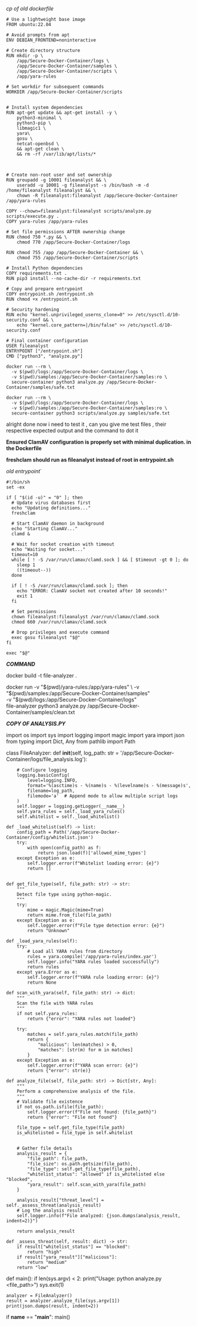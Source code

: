 *cp of old dockerfile*
```
# Use a lightweight base image
FROM ubuntu:22.04

# Avoid prompts from apt
ENV DEBIAN_FRONTEND=noninteractive

# Create directory structure
RUN mkdir -p \
    /app/Secure-Docker-Container/logs \
    /app/Secure-Docker-Container/samples \
    /app/Secure-Docker-Container/scripts \
    /app/yara-rules

# Set workdir for subsequent commands
WORKDIR /app/Secure-Docker-Container/scripts


# Install system dependencies
RUN apt-get update && apt-get install -y \
    python3-minimal \
    python3-pip \
    libmagic1 \
    yara\
    gosu \
    netcat-openbsd \
    && apt-get clean \
    && rm -rf /var/lib/apt/lists/*



# Create non-root user and set ownership
RUN groupadd -g 10001 fileanalyst && \
    useradd -u 10001 -g fileanalyst -s /bin/bash -m -d /home/fileanalyst fileanalyst && \
    chown -R fileanalyst:fileanalyst /app/Secure-Docker-Container /app/yara-rules

COPY --chown=fileanalyst:fileanalyst scripts/analyze.py scripts/execute.py .
COPY yara-rules /app/yara-rules

# Set file permissions AFTER ownership change
RUN chmod 750 *.py && \
    chmod 770 /app/Secure-Docker-Container/logs

RUN chmod 755 /app /app/Secure-Docker-Container && \
    chmod 755 /app/Secure-Docker-Container/scripts

# Install Python dependencies
COPY requirements.txt .
RUN pip3 install --no-cache-dir -r requirements.txt

# Copy and prepare entrypoint
COPY entrypoint.sh /entrypoint.sh
RUN chmod +x /entrypoint.sh

# Security hardening
RUN echo "kernel.unprivileged_userns_clone=0" >> /etc/sysctl.d/10-security.conf && \
    echo "kernel.core_pattern=|/bin/false" >> /etc/sysctl.d/10-security.conf

# Final container configuration
USER fileanalyst
ENTRYPOINT ["/entrypoint.sh"]
CMD ["python3", "analyze.py"]
```



```
docker run --rm \
  -v $(pwd)/logs:/app/Secure-Docker-Container/logs \
  -v $(pwd)/samples:/app/Secure-Docker-Container/samples:ro \
  secure-container python3 analyze.py /app/Secure-Docker-Container/samples/safe.txt
```

```
docker run --rm \
  -v $(pwd)/logs:/app/Secure-Docker-Container/logs \
  -v $(pwd)/samples:/app/Secure-Docker-Container/samples:ro \
  secure-container python3 scripts/analyze.py samples/safe.txt
```


alright done now i need to test it , can you give me test files , their respective expected output and the command to dot it



**Ensured ClamAV configuration is properly set with minimal duplication. in the Dockerfile**

**freshclam should run as fileanalyst instead of root in entrypoint.sh**





*old entrypoint*`
```
#!/bin/sh
set -ex

if [ "$(id -u)" = "0" ]; then
  # Update virus databases first
  echo "Updating definitions..."
  freshclam

  # Start ClamAV daemon in background
  echo "Starting ClamAV..."
  clamd &

  # Wait for socket creation with timeout
  echo "Waiting for socket..."
  timeout=10
  while [ ! -S /var/run/clamav/clamd.sock ] && [ $timeout -gt 0 ]; do
    sleep 1
    ((timeout--))
  done

  if [ ! -S /var/run/clamav/clamd.sock ]; then
    echo "ERROR: ClamAV socket not created after 10 seconds!"
    exit 1
  fi

  # Set permissions
  chown fileanalyst:fileanalyst /var/run/clamav/clamd.sock
  chmod 660 /var/run/clamav/clamd.sock

  # Drop privileges and execute command
  exec gosu fileanalyst "$@"
fi

exec "$@"
```






***COMMAND***

docker build -t file-analyzer .

docker run -v "$(pwd)/yara-rules:/app/yara-rules" \
           -v "$(pwd)/samples:/app/Secure-Docker-Container/samples" \
           -v "$(pwd)/logs:/app/Secure-Docker-Container/logs" \
           file-analyzer python3 analyze.py /app/Secure-Docker-Container/samples/clean.txt








***COPY OF ANALYSIS.PY***

import os
import sys
import logging
import magic
import yara
import json
from typing import Dict, Any
from pathlib import Path


class FileAnalyzer:
    def __init__(self, log_path: str = '/app/Secure-Docker-Container/logs/file_analysis.log'):
        
        
        
        
        
        
        # Configure logging
        logging.basicConfig(
            level=logging.INFO,
            format='%(asctime)s - %(name)s - %(levelname)s - %(message)s',
            filename=log_path,
            filemode='a'  # Append mode to allow multiple script logs
        )
        self.logger = logging.getLogger(__name__)
        self.yara_rules = self._load_yara_rules()
        self.whitelist = self._load_whitelist()

    def _load_whitelist(self) -> list:
        config_path = Path('/app/Secure-Docker-Container/config/whitelist.json')
        try:
            with open(config_path) as f:
                return json.load(f)['allowed_mime_types']
        except Exception as e:
            self.logger.error(f"Whitelist loading error: {e}")
            return []
    
    
    def get_file_type(self, file_path: str) -> str:
        """
        Detect file type using python-magic.
        """
        try:
            mime = magic.Magic(mime=True)
            return mime.from_file(file_path)
        except Exception as e:
            self.logger.error(f"File type detection error: {e}")
            return "Unknown"

    def _load_yara_rules(self):
        try:
            # Load all YARA rules from directory
            rules = yara.compile('/app/yara-rules/index.yar')
            self.logger.info("YARA rules loaded successfully")
            return rules
        except yara.Error as e:
            self.logger.error(f"YARA rule loading error: {e}")
            return None

    def scan_with_yara(self, file_path: str) -> dict:
        """
        Scan the file with YARA rules
        """
        if not self.yara_rules:
            return {"error": "YARA rules not loaded"}
            
        try:
            matches = self.yara_rules.match(file_path)
            return {
                "malicious": len(matches) > 0,
                "matches": [str(m) for m in matches]
            }
        except Exception as e:
            self.logger.error(f"YARA scan error: {e}")
            return {"error": str(e)}

    def analyze_file(self, file_path: str) -> Dict[str, Any]:
        """
        Perform a comprehensive analysis of the file.
        """
        # Validate file existence
        if not os.path.isfile(file_path):
            self.logger.error(f"File not found: {file_path}")
            return {"error": "File not found"}
        
        file_type = self.get_file_type(file_path)
        is_whitelisted = file_type in self.whitelist

        
        # Gather file details
        analysis_result = {
            "file_path": file_path,
            "file_size": os.path.getsize(file_path),
            "file_type": self.get_file_type(file_path),
            "whitelist_status": "allowed" if is_whitelisted else "blocked",
            "yara_result": self.scan_with_yara(file_path)
        }
        
        analysis_result["threat_level"] = self._assess_threat(analysis_result)
        # Log the analysis result
        self.logger.info(f"File analyzed: {json.dumps(analysis_result, indent=2)}")

        return analysis_result

    def _assess_threat(self, result: dict) -> str:
        if result["whitelist_status"] == "blocked":
            return "high"
        if result["yara_result"]["malicious"]:
            return "medium"
        return "low"


def main():
    if len(sys.argv) < 2:
        print("Usage: python analyze.py <file_path>")
        sys.exit(1)

    analyzer = FileAnalyzer()
    result = analyzer.analyze_file(sys.argv[1])
    print(json.dumps(result, indent=2))


if __name__ == "__main__":
    main()
